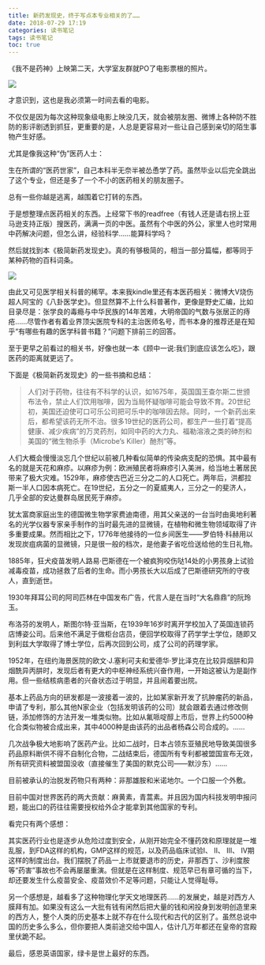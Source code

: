 ```yaml
---
title: 新药发现史，终于写点本专业相关的了……
date: 2018-07-29 17:19
categories: 读书笔记
tags: 读书笔记
toc: true
---
```

《我不是药神》上映第二天，大学室友群就PO了电影票根的照片。

![](https://upload-images.jianshu.io/upload_images/29336-02d27b7694770f5c.jpg?imageMogr2/auto-orient/strip%7CimageView2/2/w/1240)

才意识到，这也是我必须第一时间去看的电影。

不仅仅是因为每次这种现象级电影上映没几天，就会被朋友圈、微博上各种防不胜防的影评剧透到抓狂，更重要的是，人总是更容易对一些让自己感到亲切的陌生事物产生好感。

尤其是像我这种“伪”医药人士：

生在所谓的“医药世家”，自己本科半无奈半被怂恿学了药。虽然毕业以后完全跳出了这个专业，但还是多了一个不小的医药相关的朋友圈子。

总有一些你越是逃离，越围着它打转的东西。

于是想整理点医药相关的东西。上经常下书的readfree（有钱人还是请右拐上亚马逊支持正版）搜医药，满满一页的中医。虽然有个中医的外公，家里人也时常用中药解决问题，但怎么讲，经验科学……能算科学吗？

然后就找到本《极简新药发现史》。真的有够极简的，相当一部分篇幅，都等同于某种药物的百科词条。

![](https://upload-images.jianshu.io/upload_images/29336-3b108c35b0355905.png?imageMogr2/auto-orient/strip%7CimageView2/2/w/1240)

由此又可见医学相关科普的稀罕。本来我kindle里还有本医药相关：微博大V烧伤超人阿宝的《八卦医学史》。但显然算不上什么科普著作，更像是野史汇编，比如目录尽是：张学良的毒瘾与中华民族的14年苦难，大明帝国的气数与张居正的痔疮……尽管作者有着业界顶尖医院专科的主治医师名号，而书本身的推荐还是在知乎“有哪些有趣的医学科普书籍？”问题下排前三的回答。

至于更早之前看过的相关书，好像也就一本《顾中一说:我们到底应该怎么吃》，跟医药的距离就更远了。

下面是《极简新药发现史》的一些书摘和总结：

>人们对于药物，往往有不科学的认识，如1675年，英国国王查尔斯二世颁布法令，禁止人们饮用咖啡，因为当局怀疑咖啡可能会导致不育。20世纪初，美国还迫使可口可乐公司把可乐中的咖啡因去除。同时，一个新药出来后，都希望该药无所不治。很多19世纪的医药公司，都生产一些打着“提高健康、减少疾病”的万灵药剂，如同中药的大力丸、福勒溶液之类的砷剂和美国的“微生物杀手（Microbe’s Killer）酏剂”等。

人们大概会慢慢淡忘几个世纪以前被几种看似简单的传染病支配的恐惧。其中最有名的就是天花和麻疹。以麻疹为例：欧洲殖民者将麻疹引入美洲，给当地土著居民带来了极大灾难。1529年，麻疹使古巴近三分之二的人口死亡。两年后，洪都拉斯一半人口因本病死亡。在19世纪，五分之一的夏威夷人，三分之一的斐济人，几乎全部的安达曼群岛居民死于麻疹。

犹太富商家庭出生的德国微生物学家费迪南德，用其父亲送的一台当时由奥地利著名的光学仪器专家亲手制作的当时最先进的显微镜，在植物和微生物领域取得了许多重要成果。然而相比之下，1776年他接待的一位乡间医生——罗伯特·科赫用以发现炭疽病菌的显微镜，只是很一般的档次，是他妻子省吃俭送给他的生日礼物。

1885年，狂犬疫苗发明人路易·巴斯德在一个被疯狗咬伤哒14处的小男孩身上试验减毒疫苗，成功拯救了后者的生命。而小男孩长大以后成了巴斯德研究所的守夜人，直到逝世。

1930年拜耳公司的阿司匹林在中国发布广告，代言人是在当时“大名鼎鼎”的阮玲玉。

布洛芬的发明人，斯图尔特·亚当斯，在1939年16岁时离开学校加入了英国连锁药店博姿公司。后来他不满足于做柜台店员，便回学校取得了药学学士学位，随即又到利兹大学取得了博士学位，后再次回到公司，成了公司的药理学家。

1952年，在纽约海景医院的欧文·J.塞利可夫和爱德华·罗比泽克在比较异烟肼和异烟酰异丙肼时，发现后者有更大的中枢神经系统兴奋作用，一开始这被认为是副作用。但一些结核病患者的兴奋状态过于明显，并且闹着要出院。

基本上药品方向的研发都是一波接着一波的，比如某家新开发了抗肿瘤药的新品，申请了专利，那么其他N家企业（包括发明该药的公司）就会跟着去通过修改侧链，添加修饰的方法开发一堆类似物。比如从氟哌啶醇上市后，世界上约5000种化合类似物被合成出来，其中4000种是由该药的出品者杨森公司合成的。……

几次战争极大地影响了医药产业。比如二战时，日本占领东亚殖民地导致美国很多药品原料断供不得不自制化合物，二战结束后，德国所有专利都被盟国宣布无效，所有研究资料被盟国没收（直接催生了美国的默克公司——默沙东）……

目前被承认的治脱发药物只有两种：非那雄胺和米诺地尔。一个口服一个外敷。

目前中国对世界医药的两大贡献：麻黄素，青蒿素。并且因为国内科技发明申报问题，能出口的药往往需要授权给外企才能拿到其他国家的专利。

看完只有两个感想：

其实医药行业也是逐步从危险过度到安全，从刚开始完全不懂药效和原理就是一堆乱服，到FDA这样的机构，GMP这样的规范，以及药品临床试验I、 II、 III、 IV期这样的制度出台。我们摆脱了药品一上市就要退市的历史，非那西丁、沙利度胺等“药害”事故也不会再屡屡重演。但就是在这样制度、规范早已有章可循的当下，却还要发生什么疫苗安全、疫苗效价不足等问题，只能让人觉得耻辱。

另一个感想是，越看多了这种物理化学天文地理医药……的发展史，越是对西方人膜拜有加。如果没有这么一大批有钱有闲然后把大量的钱和闲投身到发明创造里来的西方人，整个人类的历史基本上就不存在什么现代和古代的区别了。虽然总说中国的历史多么多么，但你要把人类前途交给中国人，估计几万年都还在皇帝的宫殿里伏跪不起。

最后，感恩英语国家，绿卡是世上最好的东西。

